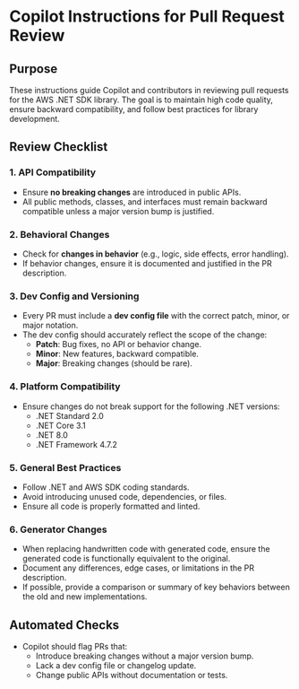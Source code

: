 # Copilot Instructions for Pull Request Review

## Purpose
These instructions guide Copilot and contributors in reviewing pull requests for the AWS .NET SDK library. The goal is to maintain high code quality, ensure backward compatibility, and follow best practices for library development.

## Review Checklist

### 1. API Compatibility
- Ensure **no breaking changes** are introduced in public APIs.
- All public methods, classes, and interfaces must remain backward compatible unless a major version bump is justified.

### 2. Behavioral Changes
- Check for **changes in behavior** (e.g., logic, side effects, error handling).
- If behavior changes, ensure it is documented and justified in the PR description.

### 3. Dev Config and Versioning
- Every PR must include a **dev config file** with the correct patch, minor, or major notation.
- The dev config should accurately reflect the scope of the change:
	- **Patch**: Bug fixes, no API or behavior change.
	- **Minor**: New features, backward compatible.
	- **Major**: Breaking changes (should be rare).

### 4. Platform Compatibility
- Ensure changes do not break support for the following .NET versions:
	- .NET Standard 2.0
	- .NET Core 3.1
	- .NET 8.0
	- .NET Framework 4.7.2

### 5. General Best Practices
- Follow .NET and AWS SDK coding standards.
- Avoid introducing unused code, dependencies, or files.
- Ensure all code is properly formatted and linted.

### 6. Generator Changes
- When replacing handwritten code with generated code, ensure the generated code is functionally equivalent to the original.
- Document any differences, edge cases, or limitations in the PR description.
- If possible, provide a comparison or summary of key behaviors between the old and new implementations.

## Automated Checks
- Copilot should flag PRs that:
	- Introduce breaking changes without a major version bump.
	- Lack a dev config file or changelog update.
	- Change public APIs without documentation or tests.
